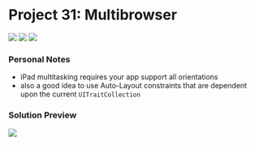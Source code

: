 # Project 31: Multibrowser

[![](https://img.shields.io/badge/Hacking%20with%20iOS-2020.01.31-36A9AE?logo=gumroad)](https://www.hackingwithswift.com/store/hacking-with-ios) [![](https://img.shields.io/badge/Xcode-11.4.1-3d8af0?logo=xcode)](#) [![](https://img.shields.io/badge/Swift-5.2-FA7343?logo=swift)](#)

### Personal Notes
- iPad multitasking requires your app support all orientations
- also a good idea to use Auto-Layout constraints that are dependent upon the current `UITraitCollection`

### Solution Preview
<img src="https://user-images.githubusercontent.com/4438390/82621691-d3001e00-9ba9-11ea-814e-121418fd4b37.png">
